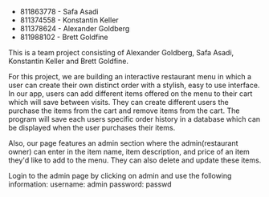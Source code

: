 * 811863778 - Safa Asadi
* 811374558 - Konstantin Keller
* 811378624 - Alexander Goldberg
* 811988102 - Brett Goldfine

This is a team project consisting of Alexander Goldberg, Safa Asadi, Konstantin Keller and Brett Goldfine.

For this project, we are building an interactive restaurant menu in which a user can create their own distinct order with a stylish, easy to use interface. In our app, users can add different items offered on the menu to their cart which will save between visits. They can create different users the purchase the items from the cart and remove items from the cart. The program will save each users specific order history in a database which can be displayed when the user purchases their items.

Also, our page features an admin section where the admin(restaurant owner) can enter in the item name, item description, and price of an item they'd like to add to the menu. They can also delete and update these items.

Login to the admin page by clicking on admin and use the following information:
username: admin
password: passwd
